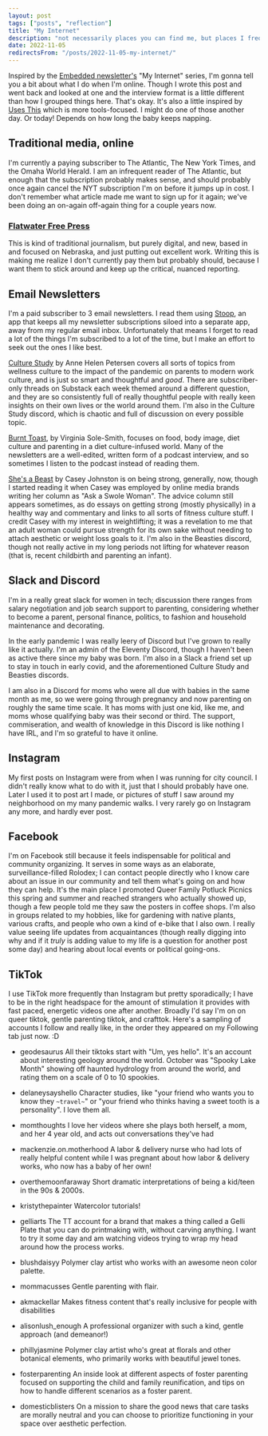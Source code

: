 ```yaml
---
layout: post
tags: ["posts", "reflection"]
title: "My Internet"
description: "not necessarily places you can find me, but places I frequently am"
date: 2022-11-05
redirectsFrom: "/posts/2022-11-05-my-internet/"
---
```


Inspired by the [Embedded newsletter's](https://embedded.substack.com/archive?sort=new) "My Internet" series, I'm gonna tell you a bit about what I do when I'm online. Though I wrote this post and went back and looked at one and the interview format is a little different than how I grouped things here. That's okay. It's also a little inspired by [Uses This](https://usesthis.com/) which is more tools-focused. I might do one of those another day. Or today! Depends on how long the baby keeps napping.

## Traditional media, online

I'm currently a paying subscriber to The Atlantic, The New York Times, and the Omaha World Herald. I am an infrequent reader of The Atlantic, but enough that the subscription probably makes sense, and should probably once again cancel the NYT subscription I'm on before it jumps up in cost. I don't remember what article made me want to sign up for it again; we've been doing an on-again off-again thing for a couple years now.

### [Flatwater Free Press](https://flatwaterfreepress.org/)
This is kind of traditional journalism, but purely digital, and new, based in and focused on Nebraska, and just putting out excellent work. Writing this is making me realize I don't currently pay them but probably should, because I want them to stick around and keep up the critical, nuanced reporting.

## Email Newsletters
I'm a paid subscriber to 3 email newsletters. I read them using [Stoop](https://stoopinbox.com/), an app that keeps all my newsletter subscriptions siloed into a separate app, away from my regular email inbox. Unfortunately that means I forget to read a lot of the things I'm subscribed to a lot of the time, but I make an effort to seek out the ones I like best.

[Culture Study](https://annehelen.substack.com/) by Anne Helen Petersen covers all sorts of topics from wellness culture to the impact of the pandemic on parents to modern work culture, and is just so smart and thoughtful and _good_. There are subscriber-only threads on Substack each week themed around a different question, and they are so consistently full of really thoughtful people with really keen insights on their own lives or the world around them. I'm also in the Culture Study discord, which is chaotic and full of discussion on every possible topic.

[Burnt Toast](https://virginiasolesmith.substack.com), by Virginia Sole-Smith, focuses on food, body image, diet culture and parenting in a diet culture-infused world. Many of the newsletters are a well-edited, written form of a podcast interview, and so sometimes I listen to the podcast instead of reading them.

[She's a Beast](https://www.shesabeast.co/) by Casey Johnston is on being strong, generally, now, though I started reading it when Casey was employed by online media brands writing her column as "Ask a Swole Woman". The advice column still appears sometimes, as do essays on getting strong (mostly physically) in a healthy way and commentary and links to all sorts of fitness culture stuff. I credit Casey with my interest in weightlifting; it was a revelation to me that an adult woman could pursue strength for its own sake without needing to attach aesthetic or weight loss goals to it. I'm also in the Beasties discord, though not really active in my long periods not lifting for whatever reason (that is, recent childbirth and parenting an infant).

## Slack and Discord
I'm in a really great slack for women in tech; discussion there ranges from salary negotiation and job search support to parenting, considering whether to become a parent, personal finance, politics, to fashion and household maintenance and decorating.

In the early pandemic I was really leery of Discord but I've grown to really like it actually. I'm an admin of the Eleventy Discord, though I haven't been as active there since my baby was born. I'm also in a Slack a friend set up to stay in touch in early covid, and the aforementioned Culture Study and Beasties discords.

I am also in a Discord for moms who were all due with babies in the same month as me, so we were going through pregnancy and now parenting on roughly the same time scale. It has moms with just one kid, like me, and moms whose qualifying baby was their second or third. The support, commiseration, and wealth of knowledge in this Discord is like nothing I have IRL, and I'm so grateful to have it online.

## Instagram

My first posts on Instagram were from when I was running for city council. I didn't really know what to do with it, just that I should probably have one. Later I used it to post art I made, or pictures of stuff I saw around my neighborhood on my many pandemic walks. I very rarely go on Instagram any more, and hardly ever post. 

## Facebook

I'm on Facebook still because it feels indispensable for political and community organizing. It serves in some ways as an elaborate, surveillance-filled Rolodex; I can contact people directly who I know care about an issue in our community and tell them what's going on and how they can help. It's the main place I promoted Queer Family Potluck Picnics this spring and summer and reached strangers who actually showed up, though a few people told me they saw the posters in coffee shops. I'm also in groups related to my hobbies, like for gardening with native plants, various crafts, and people who own a kind of e-bike that I also own. I really value seeing life updates from acquaintances (though really digging into why and if it _truly_ is adding value to my life is a question for another post some day) and hearing about local events or political going-ons. 

## TikTok

I use TikTok more frequently than Instagram but pretty sporadically; I have to be in the right headspace for the amount of stimulation it provides with fast paced, energetic videos one after another. Broadly I'd say I'm on on queer tiktok, gentle parenting tiktok, and crafttok. Here's a sampling of accounts I follow and really like, in the order they appeared on my Following tab just now. :D 

- geodesaurus
All their tiktoks start with "Um, yes hello". It's an account about interesting geology around the world. October was "Spooky Lake Month" showing off haunted hydrology from around the world, and rating them on a scale of 0 to 10 spookies.

- delaneysayshello
Character studies, like "your friend who wants you to know they `~travel~`" or "your friend who thinks having a sweet tooth is a personality". I love them all. 

- momthoughts
I love her videos where she plays both herself, a mom, and her 4 year old, and acts out conversations they've had

- mackenzie.on.motherhood 
A labor & delivery nurse who had lots of really helpful content while I was pregnant about how labor & delivery works, who now has a baby of her own! 

 - overthemoonfaraway
Short dramatic interpretations of being a kid/teen in the 90s & 2000s.

- kristythepainter
Watercolor tutorials!

- gelliarts
The TT account for a brand that makes a thing called a Gelli Plate that you can do printmaking with, without carving anything. I want to try it some day and am watching videos trying to wrap my head around how the process works. 

- blushdaisyy 
Polymer clay artist who works with an awesome neon color palette. 

- mommacusses 
Gentle parenting with flair.

- akmackellar
Makes fitness content that's really inclusive for people with disabilities 

- alisonlush_enough
A professional organizer with such a kind, gentle approach (and demeanor!)

- phillyjasmine
Polymer clay artist who's great at florals and other botanical elements, who primarily works with beautiful jewel tones.

- fosterparenting 
An inside look at different aspects of foster parenting focused on supporting the child and family reunification, and tips on how to handle different scenarios as a foster parent. 

- domesticblisters
On a mission to share the good news that care tasks are morally neutral and you can choose to prioritize functioning in your space over aesthetic perfection.  